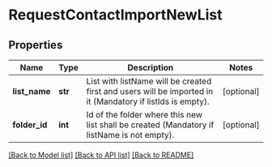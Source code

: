 # RequestContactImportNewList

## Properties
Name | Type | Description | Notes
------------ | ------------- | ------------- | -------------
**list_name** | **str** | List with listName will be created first and users will be imported in it (Mandatory if listIds is empty). | [optional] 
**folder_id** | **int** | Id of the folder where this new list shall be created (Mandatory if listName is not empty). | [optional] 

[[Back to Model list]](../README.md#documentation-for-models) [[Back to API list]](../README.md#documentation-for-api-endpoints) [[Back to README]](../README.md)


